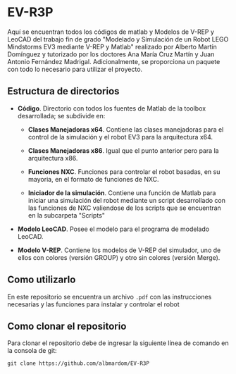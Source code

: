 # EV-R3P

Aquí se encuentran todos los códigos de matlab y Modelos de V-REP y LeoCAD del trabajo fin de grado "Modelado y Simulación de un Robot LEGO Mindstorms EV3 mediante V-REP y Matlab" realizado por Alberto Martín Domínguez y tutorizado por los doctores Ana María Cruz Martín y Juan Antonio Fernández Madrigal. Adicionalmente, se proporciona un paquete con todo lo necesario para utilizar el proyecto.

## Estructura de directorios

- **Código**. Directorio con todos los fuentes de Matlab de la toolbox desarrollada; se subdivide en:

  - **Clases Manejadoras x64**. Contiene las clases manejadoras para el control de la simulación y el robot EV3 para la arquitectura x64.
  
  - **Clases Manejadoras x86**. Igual que el punto anterior pero para la arquitectura x86.
  
  - **Funciones NXC**. Funciones para controlar el robot basadas, en su mayoria, en el formato de funciones de NXC.
  
  - **Iniciador de la simulación**. Contiene una función de Matlab para iniciar una simulación del robot mediante un script desarrollado con las funciones de NXC valiendose de los scripts que se encuentran en la subcarpeta "Scripts"
  
- **Modelo LeoCAD**. Posee el modelo para el programa de modelado LeoCAD.
  
- **Modelo V-REP**. Contiene los modelos de V-REP del simulador, uno de ellos con colores (versión GROUP) y otro sin colores (versión Merge).

## Como utilizarlo

En este repositorio se encuentra un archivo `.pdf` con las instrucciones necesarias y las funciones para instalar y controlar el robot

## Como clonar el repositorio

Para clonar el repositorio debe de ingresar la siguiente línea de comando en la consola de git:

`git clone https://github.com/albmardom/EV-R3P`
